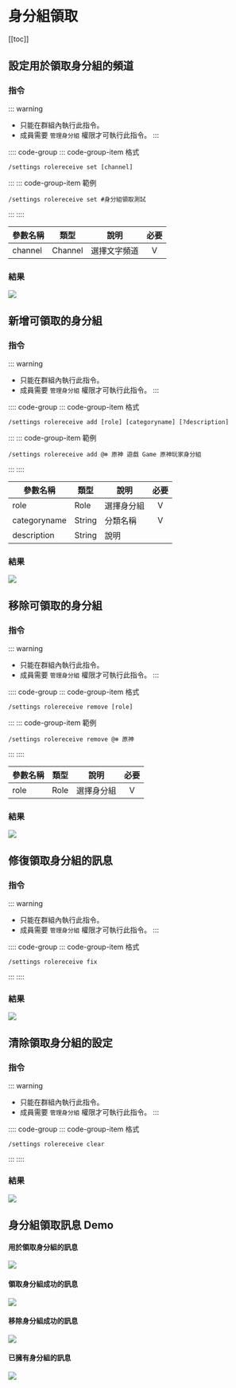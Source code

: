 # 身分組領取

[[toc]]

## 設定用於領取身分組的頻道

### 指令

::: warning
- 只能在群組內執行此指令。
- 成員需要 `管理身分組` 權限才可執行此指令。
:::

:::: code-group
::: code-group-item 格式
```text:no-line-numbers
/settings rolereceive set [channel]
```
:::
::: code-group-item 範例
```text:no-line-numbers
/settings rolereceive set #身分組領取測試
```
:::
::::

| 參數名稱    | 類型      | 說明     | 必要  |
|---------|---------|--------|:---:|
| channel | Channel | 選擇文字頻道 |  V  |

### 結果

![](../.vuepress/public/settings/rolereceive/set.png)

## 新增可領取的身分組

### 指令

::: warning
- 只能在群組內執行此指令。
- 成員需要 `管理身分組` 權限才可執行此指令。
:::

:::: code-group
::: code-group-item 格式
```text:no-line-numbers
/settings rolereceive add [role] [categoryname] [?description]
```
:::
::: code-group-item 範例
```text:no-line-numbers
/settings rolereceive add @❄ 原神 遊戲 Game 原神玩家身分組
```
:::
::::

| 參數名稱         | 類型     | 說明    | 必要  |
|--------------|--------|-------|:---:|
| role         | Role   | 選擇身分組 |  V  |
| categoryname | String | 分類名稱  |  V  |
| description  | String | 說明    |     |

### 結果

![](../.vuepress/public/settings/rolereceive/add.png)

## 移除可領取的身分組

### 指令

::: warning
- 只能在群組內執行此指令。
- 成員需要 `管理身分組` 權限才可執行此指令。
:::

:::: code-group
::: code-group-item 格式
```text:no-line-numbers
/settings rolereceive remove [role]
```
:::
::: code-group-item 範例
```text:no-line-numbers
/settings rolereceive remove @❄ 原神
```
:::
::::

| 參數名稱         | 類型     | 說明    | 必要  |
|--------------|--------|-------|:---:|
| role         | Role   | 選擇身分組 |  V  |

### 結果

![](../.vuepress/public/settings/rolereceive/remove.png)

## 修復領取身分組的訊息

### 指令

::: warning
- 只能在群組內執行此指令。
- 成員需要 `管理身分組` 權限才可執行此指令。
:::

:::: code-group
::: code-group-item 格式
```text:no-line-numbers
/settings rolereceive fix
```
:::
::::

### 結果

![](../.vuepress/public/settings/rolereceive/fix.png)

## 清除領取身分組的設定

### 指令

::: warning
- 只能在群組內執行此指令。
- 成員需要 `管理身分組` 權限才可執行此指令。
:::

:::: code-group
::: code-group-item 格式
```text:no-line-numbers
/settings rolereceive clear
```
:::
::::

### 結果

![](../.vuepress/public/settings/rolereceive/clear.png)

## 身分組領取訊息 Demo

#### 用於領取身分組的訊息

![](../.vuepress/public/settings/rolereceive/message_demo_1.png)

#### 領取身分組成功的訊息

![](../.vuepress/public/settings/rolereceive/message_demo_2.png)

#### 移除身分組成功的訊息

![](../.vuepress/public/settings/rolereceive/message_demo_3.png)

#### 已擁有身分組的訊息

![](../.vuepress/public/settings/rolereceive/message_demo_4.png)
